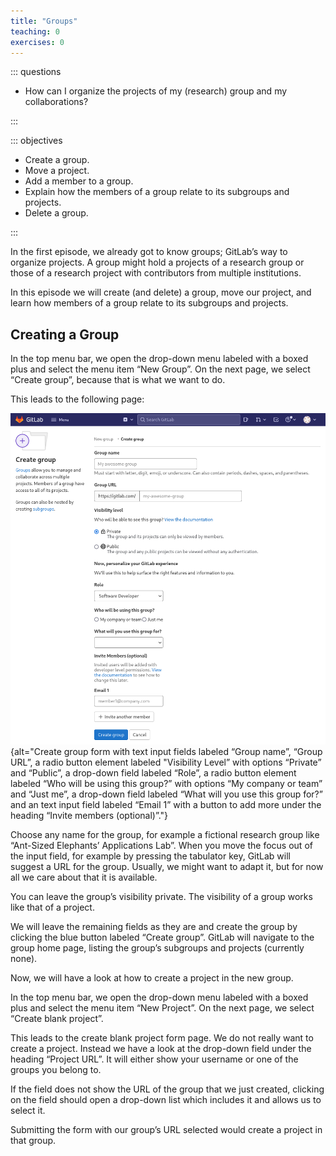 ```yaml
---
title: "Groups"
teaching: 0
exercises: 0
---
```


::: questions

- How can I organize the projects of my (research) group and my collaborations?

:::

::: objectives

- Create a group.
- Move a project.
- Add a member to a group.
- Explain how the members of a group relate to its subgroups and projects.
- Delete a group.

:::

In the first episode, we already got to know groups; GitLab’s way to organize
projects. A group might hold a projects of a research group or those of a
research project with contributors from multiple institutions.

In this episode we will create (and delete) a group, move our project, and learn
how members of a group relate to its subgroups and projects.

## Creating a Group

In the top menu bar, we open the drop-down menu labeled with a boxed plus and
select the menu item “New Group”. On the next page, we select “Create group”,
because that is what we want to do.

This leads to the following page:

![Create form dialog](fig/create-group.png){alt="Create group form with text
input fields labeled “Group name”, “Group URL”, a radio button element labeled
"Visibility Level” with options “Private” and “Public”, a drop-down field
labeled “Role”, a radio button element labeled “Who will be using this group?”
with options “My company or team” and “Just me”, a drop-down field labeled “What
will you use this group for?” and an text input field labeled “Email 1” with a
button to add more under the heading “Invite members (optional)”."}

Choose any name for the group, for example a fictional research group like
“Ant-Sized Elephants’ Applications Lab”. When you move the focus out of the
input field, for example by pressing the tabulator key, GitLab will suggest a
URL for the group. Usually, we might want to adapt it, but for now all we care
about that it is available.

You can leave the group’s visibility private. The visibility of a group works
like that of a project.

We will leave the remaining fields as they are and create the group by clicking
the blue button labeled “Create group”. GitLab will navigate to the group home
page, listing the group’s subgroups and projects (currently none).

Now, we will have a look at how to create a project in the new group.

In the top menu bar, we open the drop-down menu labeled with a boxed plus and
select the menu item “New Project”. On the next page, we select “Create blank
project”.

This leads to the create blank project form page. We do not really want to
create a project. Instead we have a look at the drop-down field under the
heading “Project URL”. It will either show your username or one of the groups
you belong to.

If the field does not show the URL of the group that we just created, clicking
on the field should open a drop-down list which includes it and allows us to
select it.

Submitting the form with our group’s URL selected would create a project in that
group.
